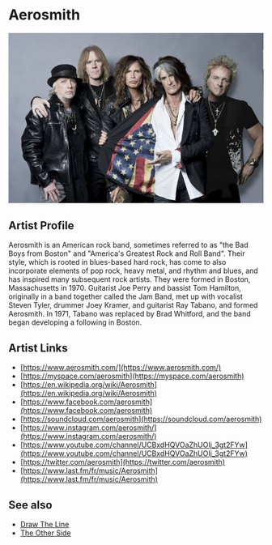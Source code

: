 # Aerosmith

![](../../assets/artists/Aerosmith.png)

## Artist Profile

Aerosmith is an American rock band, sometimes referred to as "the Bad Boys from Boston" and "America's Greatest Rock and Roll Band". Their style, which is rooted in blues-based hard rock, has come to also incorporate elements of pop rock, heavy metal, and rhythm and blues, and has inspired many subsequent rock artists. They were formed in Boston, Massachusetts in 1970. Guitarist Joe Perry and bassist Tom Hamilton, originally in a band together called the Jam Band, met up with vocalist Steven Tyler, drummer Joey Kramer, and guitarist Ray Tabano, and formed Aerosmith. In 1971, Tabano was replaced by Brad Whitford, and the band began developing a following in Boston.

## Artist Links

- [https://www.aerosmith.com/](https://www.aerosmith.com/)
- [https://myspace.com/aerosmith](https://myspace.com/aerosmith)
- [https://en.wikipedia.org/wiki/Aerosmith](https://en.wikipedia.org/wiki/Aerosmith)
- [https://www.facebook.com/aerosmith](https://www.facebook.com/aerosmith)
- [https://soundcloud.com/aerosmith](https://soundcloud.com/aerosmith)
- [https://www.instagram.com/aerosmith/](https://www.instagram.com/aerosmith/)
- [https://www.youtube.com/channel/UCBxdHQVOaZhUOIj_3gt2FYw](https://www.youtube.com/channel/UCBxdHQVOaZhUOIj_3gt2FYw)
- [https://twitter.com/aerosmith](https://twitter.com/aerosmith)
- [https://www.last.fm/fr/music/Aerosmith](https://www.last.fm/fr/music/Aerosmith)


## See also

- [Draw The Line](Draw_The_Line.md)
- [The Other Side](The_Other_Side.md)
